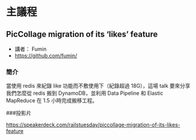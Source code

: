 # 主議程

## PicCollage migration of its ‘likes’ feature

* 講者： Fumin
* https://github.com/fumin/

### 簡介

當使用 redis 來紀錄 like 功能而不敷使用下（紀錄超過 18G），這場 talk 要來分享我們怎麼從 redis 搬到 DynamoDB，並利用 Data Pipeline 和 Elastic MapReduce 在 1.5 小時完成搬移工程。

###投影片

https://speakerdeck.com/railstuesday/piccollage-migration-of-its-likes-feature
